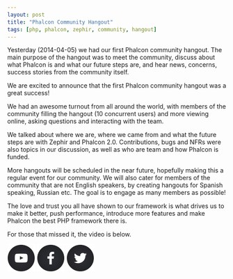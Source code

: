 ```yaml
---
layout: post
title: "Phalcon Community Hangout"
tags: [php, phalcon, zephir, community, hangout]
---
```

Yesterday (2014-04-05) we had our first Phalcon community hangout. The main purpose of the hangout was to meet the community, discuss about what Phalcon is and what our future steps are, and hear news, concerns, success stories from the community itself.

We are excited to announce that the first Phalcon community hangout was a great success!

<!--more-->
We had an awesome turnout from all around the world, with members of the community filling the hangout (10 concurrent users) and more viewing online, asking questions and interacting with the team.

We talked about where we are, where we came from and what the future steps are with Zephir and Phalcon 2.0. Contributions, bugs and NFRs were also topics in our discussion, as well as who are team and how Phalcon is funded.

More hangouts will be scheduled in the near future, hopefully making this a regular event for our community. We will also cater for members of the community that are not English speakers, by creating hangouts for Spanish speaking, Russian etc. The goal is to engage as many members as possible!

The love and trust you all have shown to our framework is what drives us to make it better, push performance, introduce more features and make Phalcon the best PHP framework there is. 

For those that missed it, the video is below.


[![image](/assets/files/2014-04-06-youtube.png)](https://www.youtube.com/user/PhalconPHP)
[![image](/assets/files/2014-04-06-facebook.png)](https://www.facebook.com/pages/Phalcon/134230726685897)
[![image](/assets/files/2014-04-06-twitter.png)](https://twitter.com/phalconphp)
